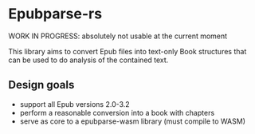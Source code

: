 # Epubparse-rs

WORK IN PROGRESS: absolutely not usable at the current moment

This library aims to convert Epub files into text-only Book structures
that can be used to do analysis of the contained text.

## Design goals
- support all Epub versions 2.0-3.2 
- perform a reasonable conversion into a book with chapters
- serve as core to a epubparse-wasm library (must compile to WASM)